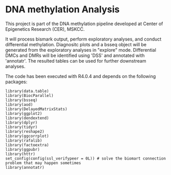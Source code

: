 # DNA methylation Analysis
This project is part of the DNA methylation pipeline developed at Center of Epigenetics Research (CER), MSKCC.

It will process bismark output, perform exploratory analyses, and conduct differential methylation. Diagnositc plots and a bsseq object will be generated from the exploratory analyses in "explore" mode. Differential DMCs and DMRs will be identified using 'DSS' and annotated with 'annotatr'. The resulted tables can be used for further downstream analyses.  

The code has been executed with R4.0.4 and depends on the following packages:
```
library(data.table)
library(BiocParallel)
library(bsseq)
library(aod)
library(DelayedMatrixStats)
library(ggplot2)
library(dendextend)
library(dplyr)
library(tidyr)
library(reshape2)
library(ggcorrplot)
library(rafalib)
library(factoextra)
library(ggpubr)
library(httr)
set_config(config(ssl_verifypeer = 0L)) # solve the biomart connection problem that may happen sometimes
library(annotatr)
```
